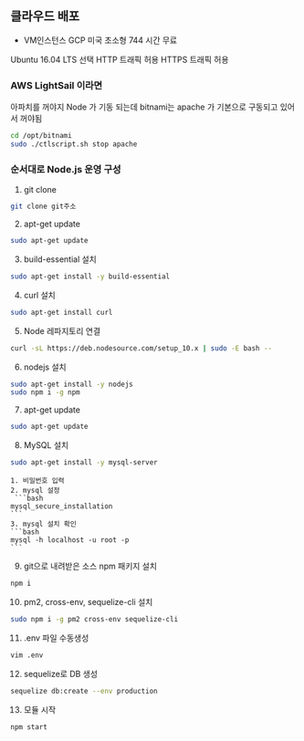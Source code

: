 ## 클라우드 배포
- VM인스턴스 GCP 미국 초소형 744 시간 무료

Ubuntu 16.04 LTS 선택
HTTP 트래픽 허용
HTTPS 트래픽 허용

### AWS LightSail 이라면
아파치를 꺼야지 Node 가 기동 되는데 
bitnami는 apache 가 기본으로 구동되고 있어서 꺼야됨
```bash
cd /opt/bitnami
sudo ./ctlscript.sh stop apache
```

### 순서대로 Node.js 운영 구성
1. git clone
```bash
git clone git주소
```

2. apt-get update
```bash
sudo apt-get update
```

3. build-essential 설치
```bash
sudo apt-get install -y build-essential
```

4. curl 설치
``` bash
sudo apt-get install curl
```

5. Node 레파지토리 연결
```bash
curl -sL https://deb.nodesource.com/setup_10.x | sudo -E bash --
```

6. nodejs 설치
```bash
sudo apt-get install -y nodejs
sudo npm i -g npm
```

7. apt-get update
```bash
sudo apt-get update
```

8. MySQL 설치
```bash
sudo apt-get install -y mysql-server
```
    1. 비밀번호 입력
    2. mysql 설정
     ```bash
    mysql_secure_installation
    ```
    3. mysql 설치 확인
    ```bash
    mysql -h localhost -u root -p
    ```

9. git으로 내려받은 소스 npm 패키지 설치
```bash
npm i
```

10. pm2, cross-env, sequelize-cli 설치
```bash
sudo npm i -g pm2 cross-env sequelize-cli
```

11. .env 파일 수동생성
```bash
vim .env
```

12. sequelize로 DB 생성
```bash
sequelize db:create --env production
```

13. 모듈 시작
```bash
npm start
```